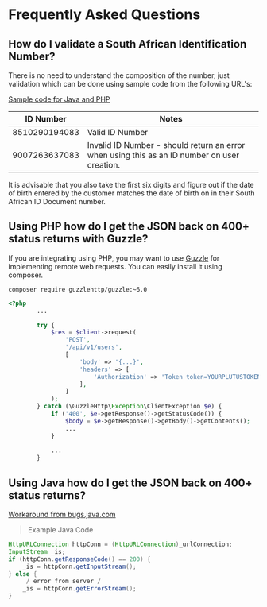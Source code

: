 # Frequently Asked Questions

## How do I validate a South African Identification Number?

There is no need to understand the composition of the number, just validation which can be done using
sample code from the following URL's:

[Sample code for Java and PHP](http://knowles.co.za/generating-south-african-id-numbers/)

| ID Number | Notes |
|---------------|--------------|
| 8510290194083 | Valid ID Number   |
| 9007263637083 | Invalid ID Number - should return an error when using this as an ID number on user creation. |

It is advisable that you also take the first six digits and figure out if the date of birth entered by the customer
matches the date of birth on in their South African ID Document number.


## Using PHP how do I get the JSON back on 400+ status returns with Guzzle?

If you are integrating using PHP, you may want to use [Guzzle](http://docs.guzzlephp.org/en/latest/) for implementing remote web requests.  You can easily install it using composer.

```
composer require guzzlehttp/guzzle:~6.0
```

```php
<?php
        ...

        try {
            $res = $client->request(
                'POST',
                '/api/v1/users',
                [
                    'body' => '{...}',
                    'headers' => [
                        'Authorization' => 'Token token=YOURPLUTUSTOKEN',
                    ],
                ]
            );
        } catch (\GuzzleHttp\Exception\ClientException $e) {
            if ('400', $e->getResponse()->getStatusCode()) {
                $body = $e->getResponse()->getBody()->getContents();
                ...
			}
			
			...
        }
```

## Using Java how do I get the JSON back on 400+ status returns?

[Workaround from bugs.java.com](http://bugs.java.com/bugdatabase/view_bug.do?bug_id=4513568)

> Example Java Code

```java
HttpURLConnection httpConn = (HttpURLConnection)_urlConnection;
InputStream _is;
if (httpConn.getResponseCode() == 200) {
    _is = httpConn.getInputStream();
} else {
     / error from server /
    _is = httpConn.getErrorStream();
}
```